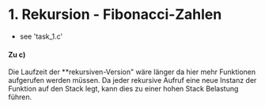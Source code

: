 # 1. Rekursion - Fibonacci-Zahlen

- see 'task_1.c'

#### Zu c)

Die Laufzeit der **rekursiven-Version" wäre länger da hier mehr Funktionen aufgerufen werden müssen. Da jeder rekursive Aufruf eine neue Instanz der Funktion auf den Stack legt, kann dies zu einer hohen Stack Belastung führen.
